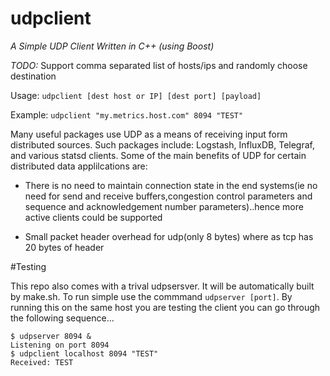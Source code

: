 # udpclient

*A Simple UDP Client Written in C++ (using Boost)*

*TODO:* Support comma separated list of hosts/ips and randomly choose destination

Usage: `udpclient [dest host or IP] [dest port] [payload]`

Example: `udpclient "my.metrics.host.com" 8094 "TEST"`

Many useful packages use UDP as a means of receiving input form distributed sources. Such packages include: Logstash, InfluxDB, Telegraf, and various statsd clients.  Some of the main benefits of UDP for certain distributed data applilcations are:

- There is no need to maintain connection state in the end systems(ie no need for send and receive buffers,congestion control parameters and sequence and acknowledgement number parameters)..hence more active clients could be supported

- Small packet header overhead for udp(only 8 bytes) where as tcp has 20 bytes of header

#Testing

This repo also comes with a trival udpsersver.  It will be automatically built by make.sh.  To run simple use the commmand `udpserver [port]`.  By running this on the same host you are testing the client you can go through the following sequence...

```
$ udpserver 8094 &
Listening on port 8094
$ udpclient localhost 8094 "TEST"
Received: TEST
```

